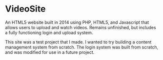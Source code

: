 # VideoSite
An HTML5 website built in 2014 using PHP, HTML5, and Javascript that allows users to upload and watch videos.  Remains unfinished, but includes a fully functioning login and upload system.

This site was a test project that I made.  I wanted to try building a content management system from scratch.  The login system was built from scratch, and was modified for use in a future project.
